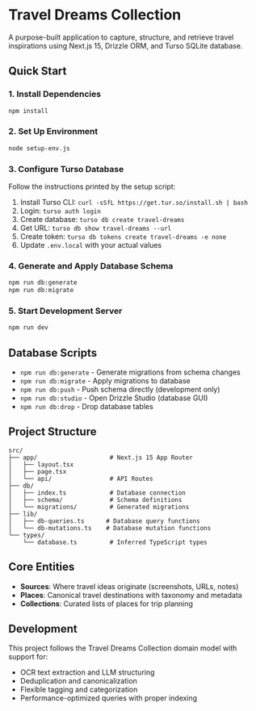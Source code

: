 # Travel Dreams Collection

A purpose-built application to capture, structure, and retrieve travel inspirations using Next.js 15, Drizzle ORM, and Turso SQLite database.

## Quick Start

### 1. Install Dependencies
```bash
npm install
```

### 2. Set Up Environment
```bash
node setup-env.js
```

### 3. Configure Turso Database
Follow the instructions printed by the setup script:
1. Install Turso CLI: `curl -sSfL https://get.tur.so/install.sh | bash`
2. Login: `turso auth login`
3. Create database: `turso db create travel-dreams`
4. Get URL: `turso db show travel-dreams --url`
5. Create token: `turso db tokens create travel-dreams -e none`
6. Update `.env.local` with your actual values

### 4. Generate and Apply Database Schema
```bash
npm run db:generate
npm run db:migrate
```

### 5. Start Development Server
```bash
npm run dev
```

## Database Scripts

- `npm run db:generate` - Generate migrations from schema changes
- `npm run db:migrate` - Apply migrations to database
- `npm run db:push` - Push schema directly (development only)
- `npm run db:studio` - Open Drizzle Studio (database GUI)
- `npm run db:drop` - Drop database tables

## Project Structure

```
src/
├── app/                    # Next.js 15 App Router
│   ├── layout.tsx
│   ├── page.tsx
│   └── api/                # API Routes
├── db/
│   ├── index.ts            # Database connection
│   ├── schema/             # Schema definitions
│   └── migrations/         # Generated migrations
├── lib/
│   ├── db-queries.ts      # Database query functions
│   └── db-mutations.ts    # Database mutation functions
└── types/
    └── database.ts         # Inferred TypeScript types
```

## Core Entities

- **Sources**: Where travel ideas originate (screenshots, URLs, notes)
- **Places**: Canonical travel destinations with taxonomy and metadata
- **Collections**: Curated lists of places for trip planning

## Development

This project follows the Travel Dreams Collection domain model with support for:
- OCR text extraction and LLM structuring
- Deduplication and canonicalization
- Flexible tagging and categorization
- Performance-optimized queries with proper indexing
